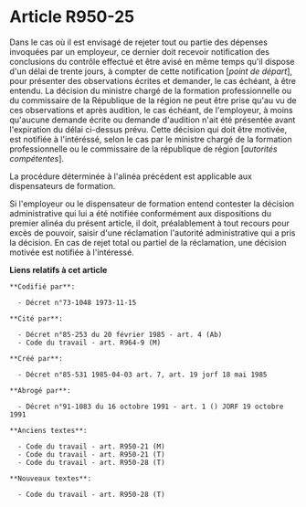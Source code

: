 # Article R950-25

Dans le cas où il est envisagé de rejeter tout ou partie des dépenses invoquées par un employeur, ce dernier doit recevoir
notification des conclusions du contrôle effectué et être avisé en même temps qu'il dispose d'un délai de trente jours, à
compter de cette notification [*point de départ*], pour présenter des observations écrites et demander, le cas échéant, à
être entendu. La décision du ministre chargé de la formation professionnelle ou du commissaire de la République de la région
ne peut être prise qu'au vu de ces observations et après audition, le cas échéant, de l'employeur, à moins qu'aucune demande
écrite ou demande d'audition n'ait été présentée avant l'expiration du délai ci-dessus prévu. Cette décision qui doit être
motivée, est notifiée à l'intéréssé, selon le cas par le ministre chargé de la formation professionnelle ou le commissaire de
la république de région [*autorités compétentes*].

La procédure déterminée à l'alinéa précédent est applicable aux dispensateurs de formation.

Si l'employeur ou le dispensateur de formation entend contester la décision administrative qui lui a été notifiée
conformément aux dispositions du premier alinéa du présent article, il doit, préalablement à tout recours pour excès de
pouvoir, saisir d'une réclamation l'autorité administrative qui a pris la décision. En cas de rejet total ou partiel de la
réclamation, une décision motivée est notifiée à l'intéressé.

**Liens relatifs à cet article**

	**Codifié par**:

	  - Décret n°73-1048 1973-11-15

	**Cité par**:

	  - Décret n°85-253 du 20 février 1985 - art. 4 (Ab)
	  - Code du travail - art. R964-9 (M)

	**Créé par**:

	  - Décret n°85-531 1985-04-03 art. 7, art. 19 jorf 18 mai 1985

	**Abrogé par**:

	  - Décret n°91-1083 du 16 octobre 1991 - art. 1 () JORF 19 octobre 1991

	**Anciens textes**:

	  - Code du travail - art. R950-21 (M)
	  - Code du travail - art. R950-21 (T)
	  - Code du travail - art. R950-28 (T)

	**Nouveaux textes**:

	  - Code du travail - art. R950-28 (T)
